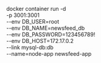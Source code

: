 docker container run -d \
-p 3001:3001 \
--env DB_USER=root \
--env DB_NAME=newsfeed_db \
--env DB_PASSWORD=123456789! \
--env DB_HOST=172.17.0.2 \
--link mysql-db:db \
--name=node-app newsfeed-app